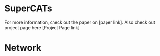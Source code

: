 # SuperCATs
For more information, check out the paper on [paper link]. Also check out project page here [Project Page link]

# Network
